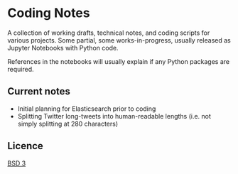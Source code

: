 # Coding Notes
A collection of working drafts, technical notes, and coding scripts for various projects. Some partial, some works-in-progress, usually released as Jupyter Notebooks with Python code.

References in the notebooks will usually explain if any Python packages are required.

## Current notes
- Initial planning for Elasticsearch prior to coding
- Splitting Twitter long-tweets into human-readable lengths (i.e. not simply splitting at 280 characters)

## Licence
[BSD 3](LICENSE)

